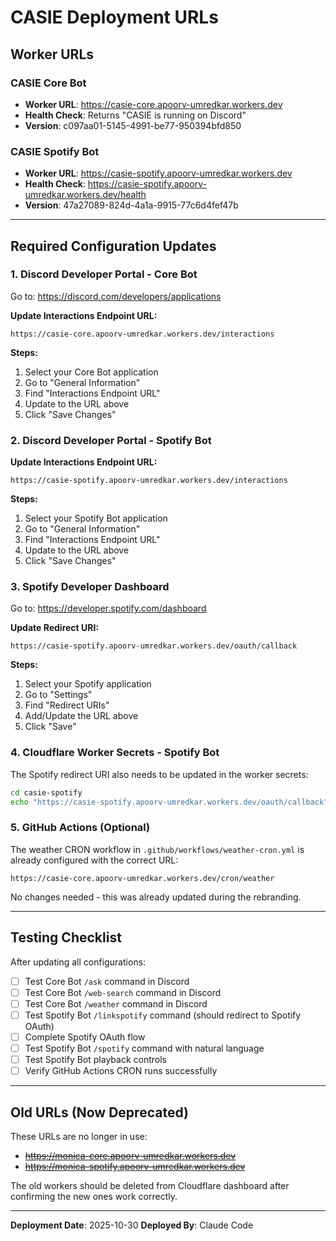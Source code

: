 # CASIE Deployment URLs

## Worker URLs

### CASIE Core Bot
- **Worker URL**: https://casie-core.apoorv-umredkar.workers.dev
- **Health Check**: Returns "CASIE is running on Discord"
- **Version**: c097aa01-5145-4991-be77-950394bfd850

### CASIE Spotify Bot
- **Worker URL**: https://casie-spotify.apoorv-umredkar.workers.dev
- **Health Check**: https://casie-spotify.apoorv-umredkar.workers.dev/health
- **Version**: 47a27089-824d-4a1a-9915-77c6d4fef47b

---

## Required Configuration Updates

### 1. Discord Developer Portal - Core Bot

Go to: https://discord.com/developers/applications

**Update Interactions Endpoint URL:**
```
https://casie-core.apoorv-umredkar.workers.dev/interactions
```

**Steps:**
1. Select your Core Bot application
2. Go to "General Information"
3. Find "Interactions Endpoint URL"
4. Update to the URL above
5. Click "Save Changes"

### 2. Discord Developer Portal - Spotify Bot

**Update Interactions Endpoint URL:**
```
https://casie-spotify.apoorv-umredkar.workers.dev/interactions
```

**Steps:**
1. Select your Spotify Bot application
2. Go to "General Information"
3. Find "Interactions Endpoint URL"
4. Update to the URL above
5. Click "Save Changes"

### 3. Spotify Developer Dashboard

Go to: https://developer.spotify.com/dashboard

**Update Redirect URI:**
```
https://casie-spotify.apoorv-umredkar.workers.dev/oauth/callback
```

**Steps:**
1. Select your Spotify application
2. Go to "Settings"
3. Find "Redirect URIs"
4. Add/Update the URL above
5. Click "Save"

### 4. Cloudflare Worker Secrets - Spotify Bot

The Spotify redirect URI also needs to be updated in the worker secrets:

```bash
cd casie-spotify
echo "https://casie-spotify.apoorv-umredkar.workers.dev/oauth/callback" | npx wrangler secret put SPOTIFY_REDIRECT_URI
```

### 5. GitHub Actions (Optional)

The weather CRON workflow in `.github/workflows/weather-cron.yml` is already configured with the correct URL:
```
https://casie-core.apoorv-umredkar.workers.dev/cron/weather
```

No changes needed - this was already updated during the rebranding.

---

## Testing Checklist

After updating all configurations:

- [ ] Test Core Bot `/ask` command in Discord
- [ ] Test Core Bot `/web-search` command in Discord
- [ ] Test Core Bot `/weather` command in Discord
- [ ] Test Spotify Bot `/linkspotify` command (should redirect to Spotify OAuth)
- [ ] Complete Spotify OAuth flow
- [ ] Test Spotify Bot `/spotify` command with natural language
- [ ] Test Spotify Bot playback controls
- [ ] Verify GitHub Actions CRON runs successfully

---

## Old URLs (Now Deprecated)

These URLs are no longer in use:
- ~~https://monica-core.apoorv-umredkar.workers.dev~~
- ~~https://monica-spotify.apoorv-umredkar.workers.dev~~

The old workers should be deleted from Cloudflare dashboard after confirming the new ones work correctly.

---

**Deployment Date**: 2025-10-30
**Deployed By**: Claude Code
